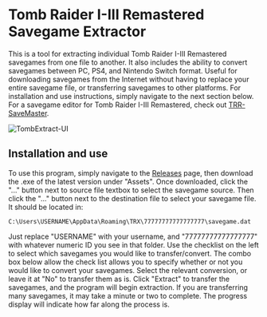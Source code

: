 # Tomb Raider I-III Remastered Savegame Extractor
This is a tool for extracting individual Tomb Raider I-III Remastered savegames from one file to another. It also includes the ability to convert savegames
between PC, PS4, and Nintendo Switch format. Useful for downloading savegames from the Internet without having to replace your entire savegame file, or transferring savegames
to other platforms. For installation and use instructions, simply navigate to the next section below. For a savegame editor for Tomb Raider I-III Remastered,
check out [TRR-SaveMaster](https://github.com/JulianOzelRose/TRR-SaveMaster).

![TombExtract-UI](https://github.com/JulianOzelRose/TombExtract/assets/95890436/e4fea35f-70d3-4f5a-99f8-c94f85c943a1)


## Installation and use
To use this program, simply navigate to the [Releases](https://github.com/JulianOzelRose/TombExtract/releases)
page, then download the .exe of the latest version under "Assets". Once downloaded, click the "..." button next to source file textbox to select the savegame source. Then click the "..." button
next to the destination file to select your savegame file. It should be located in:

`C:\Users\USERNAME\AppData\Roaming\TRX\77777777777777777\savegame.dat`

Just replace "USERNAME" with your username, and "77777777777777777" with whatever numeric ID you see in that folder. Use the checklist on the left to select which savegames
you would like to transfer/convert. The combo box below allow the check list allows you to specify whether or not you would like to convert your savegames. Select the relevant
conversion, or leave it at "No" to transfer them as is. Click "Extract" to transfer the savegames, and the program will begin extraction. If you are transferring many savegames,
it may take a minute or two to complete. The progress display will indicate how far along the process is.
